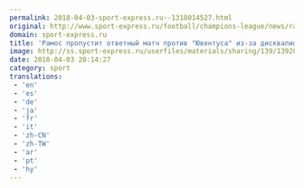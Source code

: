 ```yaml
---
permalink: 2018-04-03-sport-express.ru--1318014527.html
original: http://www.sport-express.ru/football/champions-league/news/ramos-propustit-otvetnyy-match-protiv-yuventusa-iz-za-diskvalifikacii-1392018/
domain: sport-express.ru
title: 'Рамос пропустит ответный матч против "Ювентуса" из-за дисквалификации'
image: http://ss.sport-express.ru/userfiles/materials/sharing/139/1392018.jpg
date: 2018-04-03 20:14:27
category: sport
translations: 
 - 'en'
 - 'es'
 - 'de'
 - 'ja'
 - 'fr'
 - 'it'
 - 'zh-CN'
 - 'zh-TW'
 - 'ar'
 - 'pt'
 - 'hy'
---
```


